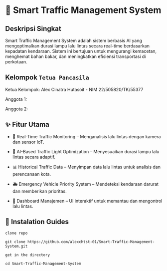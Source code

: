 # 🚦 Smart Traffic Management System

## Deskripsi Singkat
Smart Traffic Management System adalah sistem berbasis AI yang mengoptimalkan durasi lampu lalu lintas secara real-time berdasarkan kepadatan kendaraan. Sistem ini bertujuan untuk mengurangi kemacetan, menghemat bahan bakar, dan meningkatkan efisiensi transportasi di perkotaan.

## Kelompok `Tetua Pancasila`
Ketua Kelompok:  Alex Cinatra Hutasoit - NIM 22/505820/TK/55377

Anggota 1: 

Anggota 2: 

## ✨ Fitur Utama
- 📡 Real-Time Traffic Monitoring – Menganalisis lalu lintas dengan kamera dan sensor IoT.

- 🤖 AI-Based Traffic Light Optimization – Menyesuaikan durasi lampu lalu lintas secara adaptif.

- 📊 Historical Traffic Data – Menyimpan data lalu lintas untuk analisis dan perencanaan kota.

- 🚑 Emergency Vehicle Priority System – Mendeteksi kendaraan darurat dan memberikan prioritas.

- 📌 Dashboard Manajemen – UI interaktif untuk memantau dan mengontrol lalu lintas.

## 🚀 Instalation Guides

`clone repo`

    git clone https://github.com/alexchtst-01/Smart-Traffic-Management-System.git

`get in the directory`
    
    cd Smart-Traffic-Management-System

